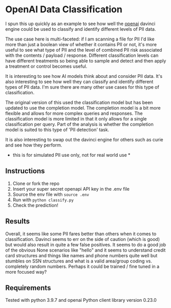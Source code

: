 # OpenAI Data Classification

I spun this up quickly as an example to see how well the [openai](https://beta.openai.com) davinci engine could be used to classify and identify different levels of PII data.

The use case here is multi-faceted: if I am scanning a file for PII I'd like more than just a boolean view of whether it contains PII or not, it's more useful to see what type of PII and the level of combined PII risk associated with the contents / payload / response. Different classification levels can have different treatments so being able to sample and detect and then apply a treatment or control becomes useful.

It is interesting to see how AI models think about and consider PII data. It's also interesting to see how well they can classify and identify different types of PII data. I'm sure there are many other use cases for this type of classification.

The original version of this used the classification model but has been updated to use the completion model. The completion model is a bit more flexible and allows for more complex queries and responses. The classification model is more limited in that it only allows for a single classification per query. Part of the analysis is whether the completion model is suited to this type of 'PII detection' task.

It is also interesting to swap out the davinci engine for others such as curie and see how they perform.

* this is for simulated PII use only, not for real world use *

## Instructions

1. Clone or fork the repo
2. Insert your super secret openapi API key in the .env file
3. Source the env file with `source .env`
4. Run with `python classify.py`
5. Check the prediction!

## Results

Overall, it seems like some PII fares better than others when it comes to classification. Davinci seems to err on the side of caution (which is good) but would also result in quite a few false positives. It seems to do a good job of the obvious None scenarios like "hello" and it seems to understand credit card structures and things like names and phone numbers quite well but stumbles on SSN structures and what is a valid area/group coding vs. completely random numbers. Perhaps it could be trained / fine tuned in a more focused way?

## Requirements

Tested with python 3.9.7 and openai Python client library version 0.23.0
